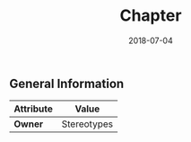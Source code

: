 ﻿---
title: Chapter
toc: false
type: specs
date: "2018-07-04"
draft: false
specification: KBL
version: 2.5
documentType: "Recommendation"
elementType: Class
classes:
  - Chapter
menu_name: kbl-2.5
---

## General Information

| Attribute               | Value |
|-------------------------|-------|
| **Owner**               | Stereotypes |
